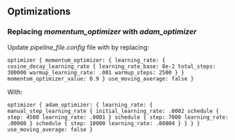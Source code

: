 ## Optimizations

### Replacing _momentum_optimizer_ with _adam_optimizer_

Update *pipeline_file.config* file with by replacing:

 `optimizer {
  momentum_optimizer: {
      learning_rate: {
        cosine_decay_learning_rate {
          learning_rate_base: 8e-2
          total_steps: 300000
          warmup_learning_rate: .001
          warmup_steps: 2500
        }
      }
      momentum_optimizer_value: 0.9
   }
    use_moving_average: false
  }`

With:

`optimizer {
    adam_optimizer: {
      learning_rate: {
        manual_step_learning_rate {
          initial_learning_rate: .0002
          schedule {
            step: 4500
            learning_rate: .0001
          }
          schedule {
            step: 7000
            learning_rate: .00008
          }
          schedule {
            step: 10000
            learning_rate: .00004
          }
        }
      }
    }
    use_moving_average: false
  }`
